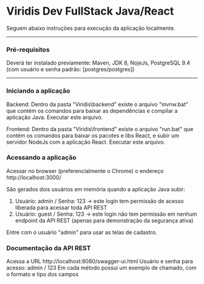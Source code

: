 # Viridis Dev FullStack Java/React
Seguem abaixo instruções para execução da aplicação localmente.

---

### Pré-requisitos
Deverá ter instalado previamente: Maven, JDK 8, NojeJs, PostgreSQL 9.4 (com usuário e senha padrão: [postgres/postgres])

---

### Iniciando a aplicação
Backend:
Dentro da pasta "Viridis\backend" existe o arquivo "mvnw.bat" que contém os comandos para baixar as dependências e compilar a aplicação Java.
Executar este arquivo.

Frontend:
Dentro da pasta "Viridis\frontend" existe o arquivo "run.bat" que contém os comandos para baixar os pacotes e libs React, e subir um servidor NodeJs com a aplicação React.
Executar este arquivo.

### Acessando a aplicação
Acessar no browser (preferencialmente o Chrome) o endereço http://localhost:3000/

São gerados dois usuários em memória quando a aplicação Java subir:
1. Usuário: admin / Senha: 123 -> este login tem permissão de acesso liberada para acessar toda API REST
1. Usuário: guest / Senha: 123 -> este login não tem permissão em nenhum endpoint da API REST (apenas para demonstração da segurança ativa)

Entre com o usuário "admin" para usar as telas de cadastro.

### Documentação da API REST
Acessa a URL http://localhost:8080/swagger-ui.html
Usuário e senha para acesso: admin / 123
Em cada método possui um exemplo de chamado, com o formato e tipo dos campos
